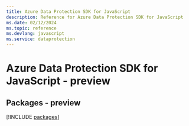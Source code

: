 ```yaml
---
title: Azure Data Protection SDK for JavaScript
description: Reference for Azure Data Protection SDK for JavaScript
ms.date: 02/12/2024
ms.topic: reference
ms.devlang: javascript
ms.service: dataprotection
---
```

# Azure Data Protection SDK for JavaScript - preview
## Packages - preview
[!INCLUDE [packages](data-protection-index.md)]